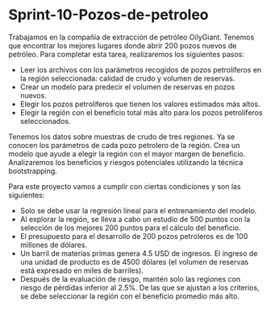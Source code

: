 # Sprint-10-Pozos-de-petroleo

Trabajamos en la compañía de extracción de petróleo OilyGiant. Tenemos que encontrar los mejores lugares donde abrir 200 pozos nuevos de petróleo. Para completar esta tarea, realizaremos los siguientes pasos:

- Leer los archivos con los parámetros recogidos de pozos petrolíferos en la región seleccionada: calidad de crudo y volumen de reservas.
- Crear un modelo para predecir el volumen de reservas en pozos nuevos.
- Elegir los pozos petrolíferos que tienen los valores estimados más altos.
- Elegir la región con el beneficio total más alto para los pozos petrolíferos seleccionados.


Tenemos los datos sobre muestras de crudo de tres regiones. Ya se conocen los parámetros de cada pozo petrolero de la región. Crea un modelo que ayude a elegir la región con el mayor margen de beneficio. Analizaremos los beneficios y riesgos potenciales utilizando la técnica bootstrapping.

Para este proyecto vamos a cumplir con ciertas condiciones y son las siguientes:

- Solo se debe usar la regresión lineal para el entrenamiento del modelo.
- Al explorar la región, se lleva a cabo un estudio de 500 puntos con la selección de los mejores 200 puntos para el cálculo del beneficio.
- El presupuesto para el desarrollo de 200 pozos petroleros es de 100 millones de dólares.
- Un barril de materias primas genera 4.5 USD de ingresos. El ingreso de una unidad de producto es de 4500 dólares (el volumen de reservas está expresado en miles de barriles).
- Después de la evaluación de riesgo, mantén solo las regiones con riesgo de pérdidas inferior al 2.5%. De las que se ajustan a los criterios, se debe seleccionar la región con el beneficio promedio más alto.
